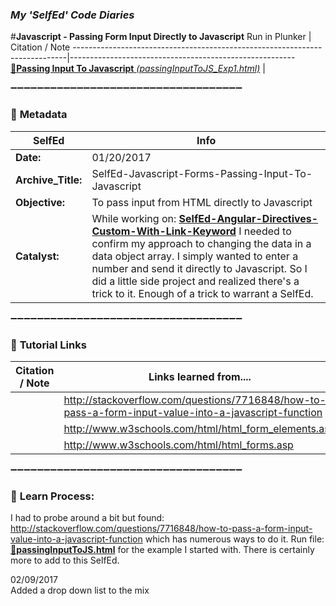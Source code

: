 ### **_My 'SelfEd' Code Diaries_**
#**Javascript - Passing Form Input Directly to Javascript**
Run in Plunker | Citation / Note
----------------------------------------------------------------------------|--------------------------------------------------------
[:small_blue_diamond:**Passing Input To Javascript** _(passingInputToJS_Exp1.html)_](https://plnkr.co/edit/qiKNyvVaR3WHlb1n9Ixk?p=preview) | 

:heavy_minus_sign::heavy_minus_sign::heavy_minus_sign::heavy_minus_sign::heavy_minus_sign::heavy_minus_sign::heavy_minus_sign::heavy_minus_sign::heavy_minus_sign::heavy_minus_sign::heavy_minus_sign::heavy_minus_sign::heavy_minus_sign::heavy_minus_sign::heavy_minus_sign::heavy_minus_sign::heavy_minus_sign::heavy_minus_sign::heavy_minus_sign::heavy_minus_sign::heavy_minus_sign::heavy_minus_sign::heavy_minus_sign::heavy_minus_sign::heavy_minus_sign::heavy_minus_sign::heavy_minus_sign::heavy_minus_sign::heavy_minus_sign::heavy_minus_sign::heavy_minus_sign::heavy_minus_sign::heavy_minus_sign::heavy_minus_sign::heavy_minus_sign:

### :arrow_down_small: **Metadata**
**SelfEd**          |  **Info** 
------------------- | ------------------------------------------------------------------------
**Date:**           | 01/20/2017
**Archive_Title:**  | SelfEd-Javascript-Forms-Passing-Input-To-Javascript
**Objective:**      | To pass input from HTML directly to Javascript
**Catalyst:**       | While working on: [**SelfEd-Angular-Directives-Custom-With-Link-Keyword**](https://github.com/BrianHCombes/SelfEd-Tutorials-AngularJS/tree/master/SelfEd-Angular-Directives-Custom-With-Link-Keyword) I needed to confirm my approach to changing the data in a data object array. I simply wanted to enter a number and send it directly to Javascript. So I did a little side project and realized there's a trick to it. Enough of a trick to warrant a SelfEd.

:heavy_minus_sign::heavy_minus_sign::heavy_minus_sign::heavy_minus_sign::heavy_minus_sign::heavy_minus_sign::heavy_minus_sign::heavy_minus_sign::heavy_minus_sign::heavy_minus_sign::heavy_minus_sign::heavy_minus_sign::heavy_minus_sign::heavy_minus_sign::heavy_minus_sign::heavy_minus_sign::heavy_minus_sign::heavy_minus_sign::heavy_minus_sign::heavy_minus_sign::heavy_minus_sign::heavy_minus_sign::heavy_minus_sign::heavy_minus_sign::heavy_minus_sign::heavy_minus_sign::heavy_minus_sign::heavy_minus_sign::heavy_minus_sign::heavy_minus_sign::heavy_minus_sign::heavy_minus_sign::heavy_minus_sign::heavy_minus_sign::heavy_minus_sign:

### :arrow_down_small: **Tutorial Links**
**Citation / Note**   | **Links learned from....**                                                
----------------------|-----------------------
                      | http://stackoverflow.com/questions/7716848/how-to-pass-a-form-input-value-into-a-javascript-function 
                      | http://www.w3schools.com/html/html_form_elements.asp
                      | http://www.w3schools.com/html/html_forms.asp

                      
:heavy_minus_sign::heavy_minus_sign::heavy_minus_sign::heavy_minus_sign::heavy_minus_sign::heavy_minus_sign::heavy_minus_sign::heavy_minus_sign::heavy_minus_sign::heavy_minus_sign::heavy_minus_sign::heavy_minus_sign::heavy_minus_sign::heavy_minus_sign::heavy_minus_sign::heavy_minus_sign::heavy_minus_sign::heavy_minus_sign::heavy_minus_sign::heavy_minus_sign::heavy_minus_sign::heavy_minus_sign::heavy_minus_sign::heavy_minus_sign::heavy_minus_sign::heavy_minus_sign::heavy_minus_sign::heavy_minus_sign::heavy_minus_sign::heavy_minus_sign::heavy_minus_sign::heavy_minus_sign::heavy_minus_sign::heavy_minus_sign::heavy_minus_sign:
### :arrow_down_small: **Learn Process:**

I had to probe around a bit but found:
http://stackoverflow.com/questions/7716848/how-to-pass-a-form-input-value-into-a-javascript-function
which has numerous ways to do it. Run file: [:small_blue_diamond:**passingInputToJS.html**](https://plnkr.co/edit/qiKNyvVaR3WHlb1n9Ixk?p=preview) for the example I started with. There is certainly more to add to this SelfEd.

02/09/2017   
Added a drop down list to the mix

